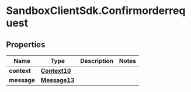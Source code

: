 # SandboxClientSdk.Confirmorderrequest

## Properties
Name | Type | Description | Notes
------------ | ------------- | ------------- | -------------
**context** | [**Context10**](Context10.md) |  | 
**message** | [**Message13**](Message13.md) |  | 
